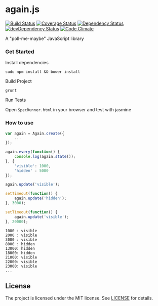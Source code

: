 again.js
========

[![Build Status](https://travis-ci.org/theborakompanioni/againjs.svg?branch=master)](https://travis-ci.org/theborakompanioni/againjs)
[![Coverage Status](https://img.shields.io/coveralls/theborakompanioni/againjs.svg)](https://coveralls.io/r/theborakompanioni/againjs?branch=master)
[![Dependency Status](http://img.shields.io/badge/dependencies-Vanilla_JS-brightgreen.svg)](http://vanilla-js.com/)
[![devDependency Status](https://david-dm.org/theborakompanioni/againjs/dev-status.svg)](https://david-dm.org/theborakompanioni/againjs#info=devDependencies)
[![Code Climate](https://codeclimate.com/github/theborakompanioni/againjs/badges/gpa.svg)](https://codeclimate.com/github/theborakompanioni/againjs)

A "poll-me-maybe" JavaScript library

### Get Started

Install dependencies

`sudo npm install && bower install`

Build Project

`grunt`

Run Tests

Open `SpecRunner.html` in your browser and test with jasmine

### How to use

```javascript
var again = Again.create({
    ...
});

again.every(function() { 
    console.log(again.state());
}, {
    'visible': 1000,
    'hidden' : 5000
});

again.update('visible');

setTimeout(function() {
    again.update('hidden');
}, 3000);

setTimeout(function() {
    again.update('visible');
}, 20000);
```

```
1000 : visible
2000 : visible
3000 : visible
8000 : hidden
13000: hidden
18000: hidden
21000: visible
22000: visible
23000: visible
...
```

License
-------

The project is licensed under the MIT license. See
[LICENSE](https://github.com/theborakompanioni/againjs/blob/master/LICENSE) for details.
